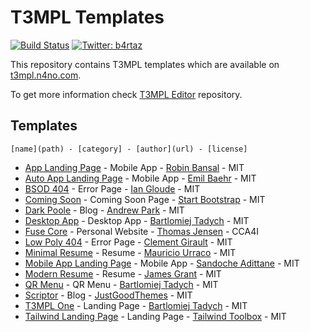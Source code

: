 # T3MPL Templates

[![Build Status](https://travis-ci.org/b4rtaz/t3mpl-templates.svg?branch=master)](https://travis-ci.org/b4rtaz/t3mpl-templates) [![Twitter: b4rtaz](https://img.shields.io/twitter/follow/b4rtaz.svg?style=social)](https://twitter.com/b4rtaz)

This repository contains T3MPL templates which are available on [t3mpl.n4no.com](https://t3mpl.n4no.com).

To get more information check [T3MPL Editor](https://github.com/b4rtaz/t3mpl-editor) repository.

## Templates

``[name](path) - [category] - [author](url) - [license]``

* [App Landing Page](/app-landing-page) - Mobile App - [Robin Bansal](https://github.com/robinbansal/App-Landing_Page) - MIT
* [Auto App Landing Page](/auto-app-landing-page) - Mobile App - [Emil Baehr](https://github.com/milbaehr/automatic-app-landing-page) - MIT
* [BSOD 404](/bsod-404) - Error Page - [Ian Gloude](https://codepen.io/igloude/pen/qNNWKr) - MIT
* [Coming Soon](/coming-soon) - Coming Soon Page - [Start Bootstrap](https://github.com/StartBootstrap/startbootstrap-coming-soon) - MIT
* [Dark Poole](/dark-poole) - Blog - [Andrew Park](https://github.com/andrewhwanpark/dark-poole) - MIT
* [Desktop App](/desktop-app) - Desktop App - [Bartlomiej Tadych](https://n4no.com/) - MIT
* [Fuse Core](/fuse-core) - Personal Website - [Thomas Jensen](https://github.com/tsjensen/fuse-core) - CCA4I
* [Low Poly 404](/low-poly-404) - Error Page - [Clement Girault](https://codepen.io/clementGir/pen/PqGyMq) - MIT
* [Minimal Resume](/minimal-resume) - Resume - [Mauricio Urraco](https://github.com/murraco/jekyll-theme-minimal-resume) - MIT
* [Mobile App Landing Page](/mobile-app-landing-page) - Mobile App - [Sandoche Adittane](https://github.com/sandoche/Mobile-app-landingpage-template) - MIT
* [Modern Resume](/modern-resume) - Resume -  [James Grant](https://github.com/sproogen/modern-resume-theme) - MIT
* [QR Menu](/qr-menu) - QR Menu - [Bartlomiej Tadych](https://n4no.com/) - MIT
* [Scriptor](/scriptor) - Blog - [JustGoodThemes](https://justgoodthemes.com/) - MIT
* [T3MPL One](/t3mpl-one) - Landing Page - [Bartlomiej Tadych](https://n4no.com/) - MIT
* [Tailwind Landing Page](/tailwind-landing-page) - Landing Page - [Tailwind Toolbox](https://github.com/tailwindtoolbox/Landing-Page) - MIT
